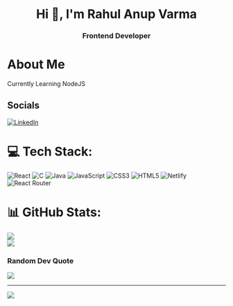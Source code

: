 
<h1 align="center">Hi 👋, I'm Rahul Anup Varma</h1>
<h3 align="center">Frontend Developer</h3>



# About Me
Currently Learning NodeJS<br>


## Socials
[![LinkedIn](https://img.shields.io/badge/LinkedIn-%230077B5.svg?logo=linkedin&logoColor=white)](https://linkedin.com/in/rahulanupvarma) 

# 💻 Tech Stack:
![React](https://img.shields.io/badge/react-%2320232a.svg?style=for-the-badge&logo=react&logoColor=%2361DAFB) ![C](https://img.shields.io/badge/c-%2300599C.svg?style=for-the-badge&logo=c&logoColor=white) ![Java](https://img.shields.io/badge/java-%23ED8B00.svg?style=for-the-badge&logo=java&logoColor=white) ![JavaScript](https://img.shields.io/badge/javascript-%23323330.svg?style=for-the-badge&logo=javascript&logoColor=%23F7DF1E) ![CSS3](https://img.shields.io/badge/css3-%231572B6.svg?style=for-the-badge&logo=css3&logoColor=white) ![HTML5](https://img.shields.io/badge/html5-%23E34F26.svg?style=for-the-badge&logo=html5&logoColor=white) ![Netlify](https://img.shields.io/badge/netlify-%23000000.svg?style=for-the-badge&logo=netlify&logoColor=#00C7B7) ![React Router](https://img.shields.io/badge/React_Router-CA4245?style=for-the-badge&logo=react-router&logoColor=white)
# 📊 GitHub Stats:

![](https://github-readme-streak-stats.herokuapp.com/?user=RAHULANUP&theme=gotham&hide_border=true)<br/>
![](https://github-readme-stats.vercel.app/api/top-langs/?username=RAHULANUP&theme=gotham&hide_border=true&include_all_commits=true&count_private=true&layout=compact)

###  Random Dev Quote
![](https://quotes-github-readme.vercel.app/api?type=horizontal&theme=radical)

---
[![](https://visitcount.itsvg.in/api?id=RAHULANUP&icon=8&color=0)](https://visitcount.itsvg.in)

<!-- Proudly created with GPRM ( https://gprm.itsvg.in ) -->
